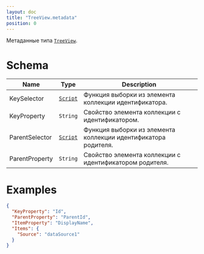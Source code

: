 ```yaml
---
layout: doc
title: "TreeView.metadata"
position: 0
---
```


Метаданные типа [`TreeView`](../).

# Schema

Name|Type|Description
----|----|-----------
KeySelector|[`Script`](../../../Core/Script)|Функция выборки из элемента коллекции идентификатора.
KeyProperty|`String`|Свойство элемента коллекции с идентификатором.
ParentSelector|[`Script`](../../../Core/Script)|Функция выборки из элемента коллекции идентификатора родителя.
ParentProperty|`String`|Свойство элемента коллекции с идентификатором родителя.

# Examples

```json
{
  "KeyProperty": "Id",
  "ParentProperty": "ParentId",
  "ItemProperty": "DisplayName",
  "Items": {
    "Source": "dataSource1"
  }
}
```
